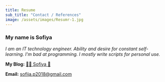 ```yaml
---
title: Resume
sub_title: "Contact / References"
image: /assets/images/Resumr-1.jpg
---
```


### My name is Sofiya

_I am an IT technology engineer. Ability and desire for constant self-learning. I'm bad at programming. I mostly write scripts for personal use._

**My Blog:** [🌸🐳 Sofiya 👋](https://sofi2025-cpu.github.io/)

**Email:** <sofija.p2018@gmail.com>

<!--
<a id="footer"></a>  
<img src="/assets/images/footer.svg" width="auto" />
-->
<html lang="en">
  <head>
    <script src="https://formspree.io/js/formbutton-v1.min.js" defer></script>
    <script>
      window.formbutton =
        window.formbutton ||
        function() {
          (formbutton.q = formbutton.q || []).push(arguments);
        };
      formbutton("create", {
        action: "https://formspree.io/f/xrbqprze",
        title: "Contact Us",
        fields: [
          {
            type: "text",
            label: "Name:",
            name: "name",
          },
          {
            type: "email",
            label: "Email:",
            name: "email",
          },
          {
            type: "text",
            label: "Address:",
            name: "address1",
          },
          {
            type: "text",
            label: "&nbsp;",
            name: "address2",
          },
          {
            type: "textarea",
            label: "Message:",
            name: "message",
          },
          {
            type: "checkbox",
            label: "Please send me your monthly newsletter",
            name: "_optin",
          },
          { type: "submit", value: "Send" }
        ],
        styles: {
          fontFamily: "Montserrat",
          modal: {
            border: "1px solid #6D6875",
            boxShadow: "6px 6px 0 #6D6875",
            borderRadius: "0",
          },
          title: {
            padding: "24px 24px 0px 24px",
            background: "rgba(0,0,0,0)",
            color: "#2e2a37",
            fontFamily: "Marcellus SC",
            fontSize: "2em",
          },
          body: {
              padding: "16px 24px 24px",
          },
          field: {
            display: "flex",
          },
          submitField: {
            justifyContent: "flex-end",
          },
          label: {
            width: "40%",
          },
          checkboxLabel: {
            width: "auto",
          },
          input: {
            borderRight: "1px solid rgba(0,0,0,0.1)",
            borderBottom: "1px solid rgba(0,0,0,0.1)",
            borderRadius: "0px"
          },
          button: {
            background: "white",
            fill: "#6D6875",
            border: "1px solid #6D6875",
            boxShadow: "3px 3px 0px #6D6875"
          },
          closeButton: {
            textShadow: "0 0 0 #2e2a37",
          }
        },
        initiallyVisible: false
      });
    </script>
  </head>
  <body>
  </body>
</html>

